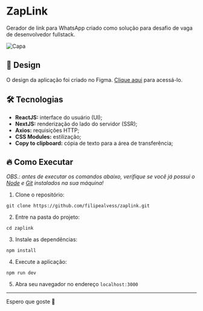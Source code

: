 # ZapLink
Gerador de link para WhatsApp criado como solução para desafio de vaga de desenvolvedor fullstack.

![Capa](https://user-images.githubusercontent.com/63798776/167276495-74fd7e56-6210-4c8d-8fef-b45a9e2ddd0b.png)

## 🎨 Design
O design da aplicação foi criado no Figma. [Clique aqui](https://figma.com/file/PSzOJ3BcPdgyNWhYpJK9Wr/ZapLink) para acessá-lo.

## 🛠️ Tecnologias
- **ReactJS:** interface do usuário (UI);
- **NextJS:** renderização do lado do servidor (SSR);
- **Axios:** requisições HTTP;
- **CSS Modules:** estilização;
- **Copy to clipboard:** cópia de texto para a área de transferência;

## 🔥 Como Executar
_OBS.: antes de executar os comandos abaixo, verifique se você já possui o [Node](https://nodejs.org/en/) e [Git](https://git-scm.com/) instalados na sua máquina!_

1. Clone o repositório:
```
git clone https://github.com/filipealvess/zaplink.git
```

2. Entre na pasta do projeto:
```
cd zaplink
```

3. Instale as dependências:
```
npm install
```

4. Execute a aplicação:
```
npm run dev
```

5. Abra seu navegador no endereço `localhost:3000`

---

Espero que goste 💙

